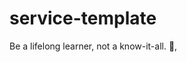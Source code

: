 # service-template

<!-- INSPIRATIONAL_QUOTE_START -->
Be a lifelong learner, not a know-it-all.
👀,
<!-- INSPIRATIONAL_QUOTE_END -->
